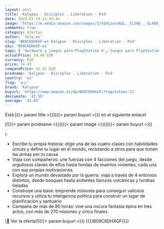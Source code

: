```yaml
---
layout: post
title: 'Kalypso - Disciples . Liberation - Ps4'
date: 2023-01-19 11:45:44
image: 'https://m.media-amazon.com/images/I/41HiuxvoNZL._SL500_._SL400_.jpg'
comments: true
category: ofertas
author: 'tole.es'
slug: 'B09C6DHXGF-es Kalypso - Disciples . Liberation - Ps4'
sku: 'B09C6DHXGF-es'
tags: [ 'Hardware y juegos para PlayStation 4','Juegos para PlayStation 4','Juguetes','Juguetes electrónicos','Juguetes y juegos','Videojuegos','kalypso','ps4','🇪🇸', ]
actualPrice: 24.49 EUR
currency: EUR
price: 24.49
comparePrice: 42.63 EUR
prodname: 'Kalypso - Disciples . Liberation - Ps4'
country: 'es'
flag: '🇪🇸'
brand: 'Kalypso'
buyurl: 'https://www.amazon.es/dp/B09C6DHXGF/?tag=tolees-21'
descuento: '42.55'
average: '41.85'
---
```


Está [{{< param title >}}]({{< param buyurl >}}) en el siguiente enlace!

[![{{< param prodname >}}]({{< param image >}})]({{< param buyurl >}})

ℹ️:

- Escribe tu propia historia: elige una de las cuatro clases con habilidades únicas y define tu lugar en el mundo, reclutando a otros para que tomen las armas por tu causa
- Viaja con compañeros: une fuerzas con 4 facciones del juego, desde orgullosos clanes de elfos hasta hordas de muertos vivientes, cada una con sus propias motivaciones
- Explora un mundo devastado por la guerra: viaja a través de 4 entornos distintos, desde bosques hasta ardientes llanuras volcánicas y tundras heladas
- Construye una base: emprende misiones para conseguir valiosos recursos y utiliza tu inteligencia política para construir un lugar de planificación y santuario
- Campaña de más de 80 horas: vive una oscura fantasía épica en tres actos, con más de 270 misiones y cinco finales

[🛒 Ver la oferta!!]({{< param buyurl >}})
{{<world>}}B09C6DHXGF{{</world>}}
